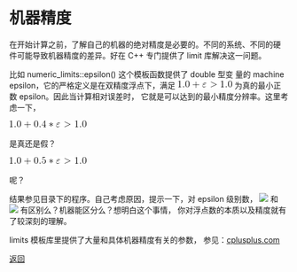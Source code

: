 # 机器精度

在开始计算之前，了解自己的机器的绝对精度是必要的。不同的系统、不同的硬
件可能导致机器精度的差异。好在 C++ 专门提供了 limit 库解决这一问题。

比如 numeric_limits<double>::epsilon() 这个模板函数提供了 double 型变
量的 machine epsilon，它的严格定义是在双精度浮点下，满足
![avatar](./1pe.gif)
为真的最小正数 epsilon。因此当计算相对误差时，
它就是可以达到的最小精度分辨率。这里考虑一下，

![avatar](./1p04.gif)

是真还是假？

![avatar](./1p05.gif)

呢？

结果参见目录下的程序。自己考虑原因，提示一下，对 epsilon 级别数，
<img src="http://latex.codecogs.com/gif.latex?0.6 * \varepsilon" />
和
<img src="http://latex.codecogs.com/gif.latex?0.7 * \varepsilon" />
有区别么？机器能区分么？想明白这个事情，
你对浮点数的本质以及精度就有了较深刻的理解。

limits 模板库里提供了大量和具体机器精度有关的参数，
参见：[cplusplus.com](http://www.cplusplus.com/reference/limits/numeric_limits/)

[返回](../README.md)